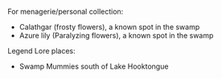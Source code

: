 For menagerie/personal collection:
- Calathgar (frosty flowers), a known spot in the swamp
- Azure lily (Paralyzing flowers), a known spot in the swamp

Legend Lore places:
- Swamp Mummies south of Lake Hooktongue
